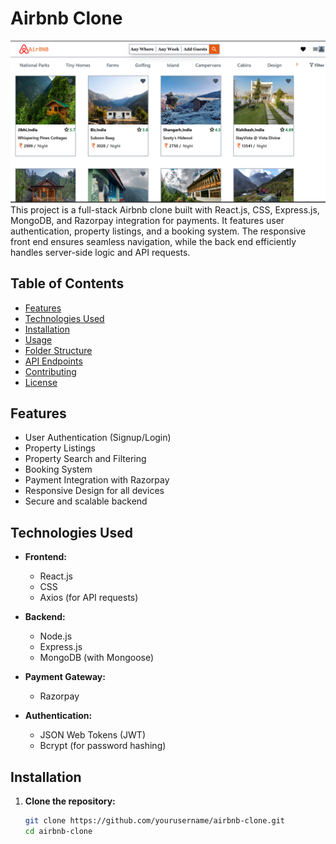# Airbnb Clone

![Airbnb Clone Screenshot](/data/airbnb.png)
This project is a full-stack Airbnb clone built with React.js, CSS, Express.js, MongoDB, and Razorpay integration for payments. It features user authentication, property listings, and a booking system. The responsive front end ensures seamless navigation, while the back end efficiently handles server-side logic and API requests.

## Table of Contents

- [Features](#features)
- [Technologies Used](#technologies-used)
- [Installation](#installation)
- [Usage](#usage)
- [Folder Structure](#folder-structure)
- [API Endpoints](#api-endpoints)
- [Contributing](#contributing)
- [License](#license)

## Features

- User Authentication (Signup/Login)
- Property Listings
- Property Search and Filtering
- Booking System
- Payment Integration with Razorpay
- Responsive Design for all devices
- Secure and scalable backend

## Technologies Used

- **Frontend:**
  - React.js
  - CSS
  - Axios (for API requests)
  
- **Backend:**
  - Node.js
  - Express.js
  - MongoDB (with Mongoose)
  
- **Payment Gateway:**
  - Razorpay
  
- **Authentication:**
  - JSON Web Tokens (JWT)
  - Bcrypt (for password hashing)

## Installation

1. **Clone the repository:**
   ```bash
   git clone https://github.com/yourusername/airbnb-clone.git
   cd airbnb-clone

